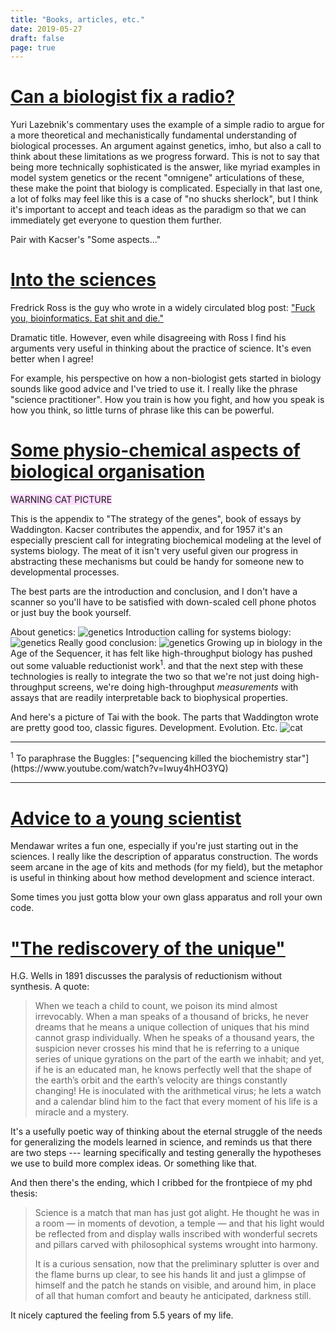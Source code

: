 ```yaml
---
title: "Books, articles, etc."
date: 2019-05-27
draft: false
page: true
---
```


# [Can a biologist fix a radio?](http://dx.doi.org/10.1016/S1535-6108(02)00133-2)

Yuri Lazebnik's commentary uses the example of a 
simple radio to argue for a more theoretical 
and mechanistically fundamental understanding of
biological processes. An argument against genetics,
imho, but also a call to think about these 
limitations as we progress forward.
This is not to say that being
more technically sophisticated is the answer, 
like myriad examples in model system genetics or the recent
"omnigene" articulations of these, 
these make the point that biology is 
complicated. Especially in that last one, a lot of 
folks may feel like this is a case of "no shucks
sherlock", but I think it's important to accept 
and teach ideas as the paradigm so that we can 
immediately get everyone to question them further.

Pair with Kacser's "Some aspects..." 

# [Into the sciences](http://www.librarything.com/work/19756253/book/142780162)

Fredrick Ross is the guy who wrote in a widely circulated blog post: 
["Fuck you, bioinformatics. Eat shit and die."](http://madhadron.com/posts/2012-03-26-a-farewell-to-bioinformatics.html)

Dramatic title.
However, even while disagreeing with Ross I find his arguments very useful in 
thinking about the practice of science. It's even better when I agree!

For example, his perspective on how a non-biologist gets started in biology 
sounds like good advice and I've tried to use it.  I really like the phrase 
"science practitioner".  How you train is how you fight, and how you speak is
how you think, so little turns of phrase like this can be powerful.

# [Some physio-chemical aspects of biological organisation](https://books.google.com/books?id=69l1AwAAQBAJ) 

<span style="background:#fdf;">WARNING CAT PICTURE</span>

This is the appendix to "The strategy of the genes", book of essays by 
Waddington. Kacser contributes the appendix, and for 1957 it's an especially 
prescient call for integrating biochemical modeling at the level of systems 
biology. The meat of it isn't very useful given our progress in abstracting 
these mechanisms but could be handy for someone new to developmental processes.

The best parts are the introduction and conclusion,
and I don't have a scanner so you'll have to be
satisfied with down-scaled cell phone photos or
just buy the book yourself.

About genetics:
![genetics](./kacser_intro_genetics.jpeg)
Introduction calling for systems biology:
![genetics](./kacser_intro_1.jpeg)
Really good conclusion:
![genetics](./kacser_conclusion.jpeg)
Growing up in biology in the Age of the Sequencer,
it has felt like high-throughput biology has pushed
out some valuable reductionist work<sup>1</sup>.
and that the next step with these technologies is 
really to integrate the two so that we're not just 
doing high-throughput screens, we're doing 
high-throughput _measurements_ with assays that are 
readily interpretable back to biophysical properties.

And here's a picture of Tai with the book.
The parts that Waddington wrote are pretty good too,
classic figures. Development. Evolution. Etc.
![cat](./tai_strategy_of_the_genes.jpeg)
<hr>
<sup>1</sup> To paraphrase the Buggles: ["sequencing killed the biochemistry star"](https://www.youtube.com/watch?v=Iwuy4hHO3YQ)
<hr>

# [Advice to a young scientist](http://dx.doi.org/10.1118/1.594826)
    
Mendawar writes a fun one, especially if you're just starting out in the 
sciences. I really like the description of apparatus construction. The words
seem arcane in the age of kits and methods (for my field), but the metaphor is 
useful in thinking about how method development and science interact.

Some times you just gotta blow your own glass apparatus and roll your own code.
    
# ["The rediscovery of the unique"](http://fortnightlyreview.co.uk/2017/08/the-rediscovery-of-the-unique/)

H.G. Wells in 1891 discusses the paralysis of 
reductionism without synthesis. A quote:

> When we teach a child to count, we poison its 
> mind almost irrevocably. When a man speaks of a 
> thousand of bricks, he never dreams that he means
> a unique collection of uniques that his mind 
> cannot grasp individually. When he speaks of a 
> thousand years, the suspicion never crosses his 
> mind that he is referring to a unique series of
> unique gyrations on the part of the earth we 
> inhabit; and yet, if he is an educated man, he 
> knows perfectly well that the shape of the 
> earth’s orbit and the earth’s velocity are 
> things constantly changing! He is inoculated 
> with the arithmetical virus; he lets a watch 
> and a calendar blind him to the fact that every 
> moment of his life is a miracle and a mystery.

It's a usefully poetic way of thinking about the
eternal struggle of the needs for generalizing the
models learned in science, and reminds us that
there are two steps --- learning specifically and 
testing generally the hypotheses we use to build
more complex ideas. Or something like that.

And then there's the ending, which I cribbed for
the frontpiece of my phd thesis:

> Science is a match that man has just got alight. 
> He thought he was in a room — in moments of devotion,
> a temple — and that his light would be reflected 
> from and display walls inscribed with wonderful 
> secrets and pillars carved with philosophical systems
> wrought into harmony. 
>
> It is a curious sensation, now
> that the preliminary splutter is over and the flame 
> burns up clear, to see his hands lit and just a 
> glimpse of himself and the patch he stands on 
> visible, and around him, in place of all that human 
> comfort and beauty he anticipated, darkness still.

It nicely captured the feeling from 5.5 years of my 
life.


